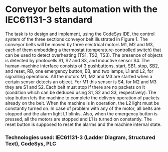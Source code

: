 # Conveyor belts automation with the IEC61131-3 standard

The task is to design and implement, using the CodeSys IDE, the control system of the three sections conveyor belt illustrated in Figure 1. The conveyor belts will be moved by three electrical motors M1, M2 and M3, each of them embedding a thermostat (temperature-controlled switch) that can be used to detect overheating (TS1, TS2, TS3). 
The presence of objects is detected by photocells S1, S2 and S3, and inductive sensor S4. 
The human-machine interface consists of 3 pushbuttons, start, SB1, stop, SB2, and reset, RB, one emergency button, EB, and two lamps, L1 and L2, for signalling operations.
All the motors M1, M2 and M3 are started when a certain sensor detects an object. For M1 this sensor is S4, for M2 and M3 they are S1 and S2. Each belt must stop if there are no packets on it (condition which can be deduced using S1, S2 and S3, respectively). 
The stop button lets the machine to complete the delivery operation of packets already on the belt. 
When the machine is in operation, the L2 light must be constantly turned on. 
In case of problem with any of the motor, all belts are stopped and the alarm light L1 blinks. Also, when the emergency button is pressed, all the motors are stopped and L1 is turned on constantly. 
The reset button is supposed to reset the alarms and the machine internal state.

### Technologies used: IEC61131-3 (Ladder Diagram, Structured Text), CodeSys, PLC
